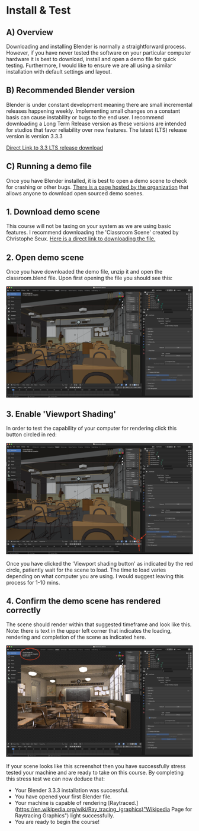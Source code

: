 # Install & Test

## A) Overview

Downloading and installing Blender is normally a straightforward process. However, if you have never tested the software on your particular computer hardware it is best to download, install and open a demo file for quick testing. Furthermore, I would like to ensure we are all using a similar installation with default settings and layout. 

## B) Recommended Blender version

Blender is under constant development meaning there are small incremental releases happening weekly. Implementing small changes on a constant basis can cause instability or bugs to the end user. I recommend downloading a Long Term Release version as these versions are intended for studios that favor reliability over new features. The latest (LTS) release version is version 3.3.3

[Direct Link to 3.3 LTS release download](https://www.blender.org/download/lts/3-3/ "Blender LTS page")

## C) Running a demo file

Once you have Blender installed, it is best to open a demo scene to check for crashing or other bugs. 
[There is a page hosted by the organization](https://www.blender.org/download/demo-files/ "Blender Demo Files Download Page") that allows anyone to download open sourced demo scenes.

## 1. Download demo scene

This course will not be taxing on your system as we are using basic features. I recommend downloading the 'Classroom Scene' created by Christophe Seux. [Here is a direct link to downloading the file.](https://download.blender.org/demo/test/classroom.zip "Blender Classroom Demo File")

## 2. Open demo scene

Once you have downloaded the demo file, unzip it and open the classroom.blend file. Upon first opening the file you should see this:

![Blender Classroom Screen Shot](img/bc_ss_io.png "Initial screen of Blender Classroom Scene")

## 3. Enable 'Viewport Shading'

In order to test the capability of your computer for rendering click this button circled in red:

![Blender Classroom Screen Shot Render Button](img/bc_ss_io_ic.png "Initial screen of Blender Classroom Scene Initiate Render")

Once you have clicked the 'Viewport shading button' as indicated by the red circle, patiently wait for the scene to load. The time to load varies depending on what computer you are using. I would suggest leaving this process for 1-10 mins.

## 4. Confirm the demo scene has rendered correctly

The scene should render within that suggested timeframe and look like this. Note: there is text in the upper left corner that indicates the loading, rendering and completion of the scene as indicated here.

![Blender Classroom Screen Shot Render Button](img/bc_ss_io_rd.png "Initial screen of Blender Classroom Scene Initiate Render")

If your scene looks like this screenshot then you have successfully stress tested your machine and are ready to take on this course. By completing this stress test we can now deduce that:

* Your Blender 3.3.3 installation was successful.
* You have opened your first Blender file.
* Your machine is capable of rendering [Raytraced.](https://en.wikipedia.org/wiki/Ray_tracing_(graphics)"Wikipedia Page for Raytracing Graphics") light successfully.
* You are ready to begin the course!
